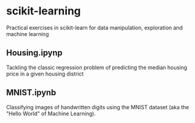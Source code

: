 # scikit-learning
Practical exercises in scikit-learn for data manipulation, exploration and machine learning

## Housing.ipynp
Tackling the classic regression problem of predicting the median housing price in a given housing district

## MNIST.ipynb
Classifying images of handwritten digits using the MNIST dataset (aka the "Hello World" of Machine Learning).
